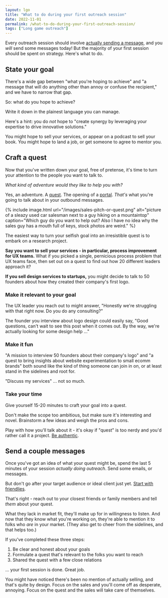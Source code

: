 ```yaml
---
layout: lgo
title: "What to do during your first outreach session"
date: 2022-11-01
permalink: /what-to-do-during-your-first-outreach-session/
tags: ["Long game outreach"]
---
```


Every outreach session should involve [actually sending a message](https://garden.briandavidhall.com/every-outreach-session-should-involve-actually-sending-a-message), and you _will_ send some messages today! But the majority of your first session should be spent on strategy. Here's what to do.

## State your goal

There's a wide gap between "what you're hoping to achieve" and "a message that will do anything other than annoy or confuse the recipient," and we have to narrow that gap.

So: what do you hope to achieve?

Write it down in the plainest language you can manage.

Here's a hint: you do _not_ hope to "create synergy by leveraging your expertise to drive innovative solutions."

You might hope to sell your services, or appear on a podcast to sell your book. You might hope to land a job, or get someone to agree to mentor you.

## Craft a quest

Now that you've written down your goal, free of pretense, it's time to turn your attention to the people you want to talk to.

_What kind of adventure would they like to help you with?_

Yes, an adventure. A [quest](https://garden.briandavidhall.com/quests-are-better-than-pitches). The opening of a [portal](https://www.ribbonfarm.com/2014/06/25/portals-and-flags/). _That's_ what you're going to talk about in your outbound messages.

{% include image.html
  url="/images/sales-pitch-or-quest.png"
  alt="picture of a sleazy used car salesman next to a guy hiking on a mountaintop"
  caption="Which guy do you want to help out? Also I have no idea why the sales guy has a mouth full of keys, stock photos are weird." %}

The easiest way to turn your selfish goal into an irresistible quest is to embark on a research project.

**Say you want to sell your services - in particular, process improvement for UX teams.** What if you picked a single, pernicious process problem that UX teams face, then set out on a quest to find out how 20 different leaders approach it?

**If you sell design services to startups,** you might decide to talk to 50 founders about how they created their company's first logo.

### Make it relevant to your goal

The UX leader you reach out to might answer, "Honestly we're struggling with that right now. Do you do any consulting?"

The founder you interview about logo design could easily say, "Good questions, can't wait to see this post when it comes out. By the way, we're actually looking for some design help ..."

### Make it fun

"A mission to interview 50 founders about their company's logo" and "a quest to bring insights about website experimentation to small ecomm brands" both sound like the kind of thing someone can join in on, or at least stand in the sidelines and root for.

"Discuss my services" ... not so much.

### Take your time

Give yourself 15-20 minutes to craft your goal into a quest. 

Don't make the scope too ambitious, but make sure it's interesting and novel. Brainstorm a few ideas and weigh the pros and cons. 

Play with how you'll talk about it - it's okay if "quest" is too nerdy and you'd rather call it a project. [Be authentic](https://garden.briandavidhall.com/be-authentic-and-if-you-can-t-be-authentic-look-for-the-exit).

## Send a couple messages

Once you've got an idea of what your quest might be, spend the last 5 minutes of your session _actually doing outreach_. Send some emails, or messages.

But don't go after your target audience or ideal client just yet. [Start with friendlies](https://garden.briandavidhall.com/start-with-friendlies). 

That's right - reach out to your closest friends or family members and tell _them_ about your quest. 

What they lack in market fit, they'll make up for in willingness to listen. And now that they know what you're working on, they're able to mention it to folks who _are_ in your market. (They also get to cheer from the sidelines, and that helps too.)

If you've completed these three steps:

1. Be clear and honest about your goals
2. Formulate a quest that's relevant to the folks you want to reach
3. Shared the quest with a few close relations

... your first session is done. Great job.

You might have noticed there's been no mention of actually selling, and that's quite by design. Focus on the sales and you'll come off as desperate, annoying. Focus on the quest and the sales will take care of themselves.
